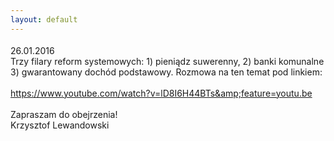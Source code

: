 ```yaml
---
layout: default
---
```


<!--227--><p style="margin: 0px 0px 18px; font-size: 18px; font-family: Helvetica;">
26.01.2016<br>Trzy filary reform systemowych: 1) pieniądz suwerenny, 2) banki komunalne 3) gwarantowany dochód podstawowy. Rozmowa na ten temat pod linkiem:<br><br><a href="https://www.youtube.com/watch?v=lD8I6H44BTs&amp;feature=youtu.be" title="3 filary reform" target="">https://www.youtube.com/watch?v=lD8I6H44BTs&amp;feature=youtu.be</a><br><br>Zapraszam do obejrzenia!<br>Krzysztof Lewandowski</p>